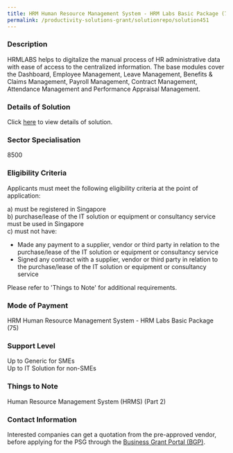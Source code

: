 ```yaml
---
title: HRM Human Resource Management System - HRM Labs Basic Package (75)
permalink: /productivity-solutions-grant/solutionrepo/solution451
---
```


### Description

HRMLABS helps to digitalize the manual process of HR administrative data with ease of access to the centralized information. The base modules cover the Dashboard, Employee Management, Leave Management, Benefits & Claims Management, Payroll Management, Contract Management, Attendance Management and Performance Appraisal Management.

### Details of Solution

Click <a href='HRM Labs Pte. Ltd. ' target='_blank' rel='noopener'>here</a> to view details of solution.

### Sector Specialisation

 8500 

### Eligibility Criteria

Applicants must meet the following eligibility criteria at the point of application:

a) must be registered in Singapore <br>
b) purchase/lease of the IT solution or equipment or consultancy service must be used in Singapore <br>
c) must not have:
- Made any payment to a supplier, vendor or third party in relation to the purchase/lease of the IT solution or equipment or consultancy service
- Signed any contract with a supplier, vendor or third party in relation to the purchase/lease of the IT solution or equipment or consultancy service

Please refer to 'Things to Note' for additional requirements.

### Mode of Payment
HRM Human Resource Management System - HRM Labs Basic Package (75)

### Support Level
Up to Generic for SMEs <br>
Up to IT Solution for non-SMEs

### Things to Note
Human Resource Management System (HRMS) (Part 2)

### Contact Information


Interested companies can get a quotation from the pre-approved vendor, before applying for the PSG through the <a target='_blank' rel='noopener' href='https://www.businessgrants.gov.sg/'>Business Grant Portal (BGP)</a>.
